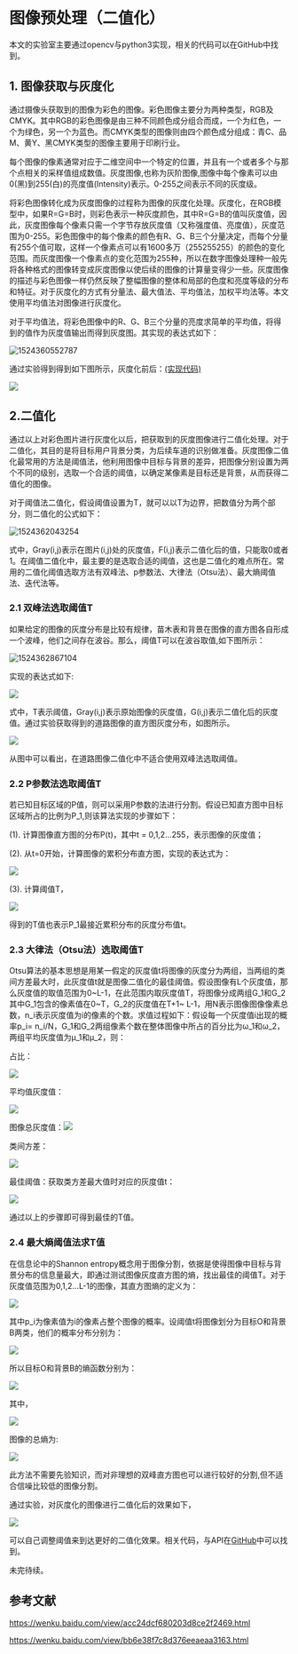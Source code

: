 # 图像预处理（二值化）

本文的实验室主要通过opencv与python3实现，相关的代码可以在GitHub中找到。

## 1. 图像获取与灰度化

通过摄像头获取到的图像为彩色的图像。彩色图像主要分为两种类型，RGB及CMYK。其中RGB的彩色图像是由三种不同颜色成分组合而成，一个为红色，一个为绿色，另一个为蓝色。而CMYK类型的图像则由四个颜色成分组成：青C、品M、黄Y、黑CMYK类型的图像主要用于印刷行业。

每个图像的像素通常对应于二维空间中一个特定的位置，并且有一个或者多个与那个点相关的采样值组成数值。灰度图像,也称为灰阶图像,图像中每个像素可以由0(黑)到255(白)的亮度值(Intensity)表示。0-255之间表示不同的灰度级。

将彩色图像转化成为灰度图像的过程称为图像的灰度化处理。灰度化，在RGB模型中，如果R=G=B时，则彩色表示一种灰度颜色，其中R=G=B的值叫灰度值，因此，灰度图像每个像素只需一个字节存放灰度值（又称强度值、亮度值），灰度范围为0-255。彩色图像中的每个像素的颜色有R、G、B三个分量决定，而每个分量有255个值可取，这样一个像素点可以有1600多万（255255255）的颜色的变化范围。而灰度图像一个像素点的变化范围为255种，所以在数字图像处理种一般先将各种格式的图像转变成灰度图像以使后续的图像的计算量变得少一些。灰度图像的描述与彩色图像一样仍然反映了整幅图像的整体和局部的色度和亮度等级的分布和特征。对于灰度化的方式有分量法、最大值法、平均值法，加权平均法等。本文使用平均值法对图像进行灰度化。

对于平均值法，将彩色图像中的R、G、B三个分量的亮度求简单的平均值，将得到的值作为灰度值输出而得到灰度图。其实现的表达式如下：

![1524360552787](image/gray.png)

通过实验得到得到如下图所示，灰度化前后：[(实现代码)](https://github.com/zhi-z/OpenCV/blob/master/%E7%81%B0%E5%BA%A6%E5%8C%96/RGB_to_gray.ipynb)

![](input/road.jpg)



## 2.二值化

通过以上对彩色图片进行灰度化以后，把获取到的灰度图像进行二值化处理。对于二值化，其目的是将目标用户背景分类，为后续车道的识别做准备。灰度图像二值化最常用的方法是阈值法，他利用图像中目标与背景的差异，把图像分别设置为两个不同的级别，选取一个合适的阈值，以确定某像素是目标还是背景，从而获得二值化的图像。

对于阈值法二值化，假设阈值设置为T，就可以以T为边界，把数值分为两个部分，则二值化的公式如下：

![1524362043254](image/binary_function.png)

式中，Gray(i,j)表示在图片(i,j)处的灰度值，Ϝ(i,j)表示二值化后的值，只能取0或者1。在阈值二值化中，最主要的是选取合适的阈值，这也是二值化的难点所在。常用的二值化阈值选取方法有双峰法、p参数法、大律法（Otsu法）、最大熵阈值法、迭代法等。

### 2.1 双峰法选取阈值T

如果给定的图像的灰度分布是比较有规律，苗木表和背景在图像的直方图各自形成一个波峰，他们之间存在波谷。那么，阈值T可以在波谷取值,如下图所示：

![1524362867104](image/2.png)

实现的表达式如下:

![](image/func_2.png)

式中，T表示阈值，Gray(i,j)表示原始图像的灰度值，G(i,j)表示二值化后的灰度值。通过实验获取得到的道路图像的直方图灰度分布，如图所示。

![](image/histogram001.png)

从图中可以看出，在道路图像二值化中不适合使用双峰法选取阈值。

### 2.2 P参数法选取阈值T

若已知目标区域的P值，则可以采用P参数的法进行分割。假设已知直方图中目标区域所占的比例为P_1,则该算法实现的步骤如下：

(1).  计算图像直方图的分布P(t)，其中t = 0,1,2...255，表示图像的灰度值；

(2).  从t=0开始，计算图像的累积分布直方图，实现的表达式为：

![](image/P_func001.png)

(3). 计算阈值T，

![](image/P_func002.png)

得到的T值也表示P_1最接近累积分布的灰度分布值t。

### 2.3 大律法（Otsu法）选取阈值T

Otsu算法的基本思想是用某一假定的灰度值t将图像的灰度分为两组，当两组的类间方差最大时，此灰度值t就是图像二值化的最佳阈值。假设图像有L个灰度值，那么灰度值的取值范围为0~L-1，在此范围内取灰度值T，将图像分成两组G_1和G_2其中G_1包含的像素值在0~T，G_2的灰度值在T+1~ L-1，用N表示图像图像像素总数，n_i表示灰度值为i的像素的个数。求值过程如下：假设每一个灰度值i出现的概率p_i= n_i/N，G_1和G_2两组像素个数在整体图像中所占的百分比为ω_1和ω_2，两组平均灰度值为μ_1和μ_2，则：

占比：

![](image/Otsu_func001.png)

平均值灰度值：

![](image/Otsu_func002.png)

图像总灰度值：![](image/Otsu_func003.png)

类间方差：

![](image/Otsu_func004.png)

最佳阈值：获取类方差最大值时对应的灰度值t：

![](image/Otsu_func005.png)

通过以上的步骤即可得到最佳的T值。

### 2.4 最大熵阈值法求T值

在信息论中的Shannon entropy概念用于图像分割，依据是使得图像中目标与背景分布的信息量最大，即通过测试图像灰度直方图的熵，找出最佳的阈值T。对于灰度值范围为0,1,2...L-1的图像，其直方图熵的定义为：

![](image/max_entropy001.png)

其中p_i为像素值为i的像素占整个图像的概率。设阈值t将图像划分为目标O和背景B两类，他们的概率分布分别为：

![](image/max_entropy002.png)

所以目标O和背景B的熵函数分别为：

![](image/max_entropy003.png)

其中，

![](image/max_entropy004.png)



图像的总熵为:

![](image/max_entropy005.png)

此方法不需要先验知识，而对非理想的双峰直方图也可以进行较好的分割,但不适合信噪比较低的图像分割。

通过实验，对灰度化的图像进行二值化后的效果如下，

![](image/binary_image.png)

可以自己调整阈值来到达更好的二值化效果。相关代码，与API在[GitHub](./binaryzation.ipynb)中可以找到。



未完待续。

## 参考文献

<https://wenku.baidu.com/view/acc24dcf680203d8ce2f2469.html>

<https://wenku.baidu.com/view/bb6e38f7c8d376eeaeaa3163.html>

